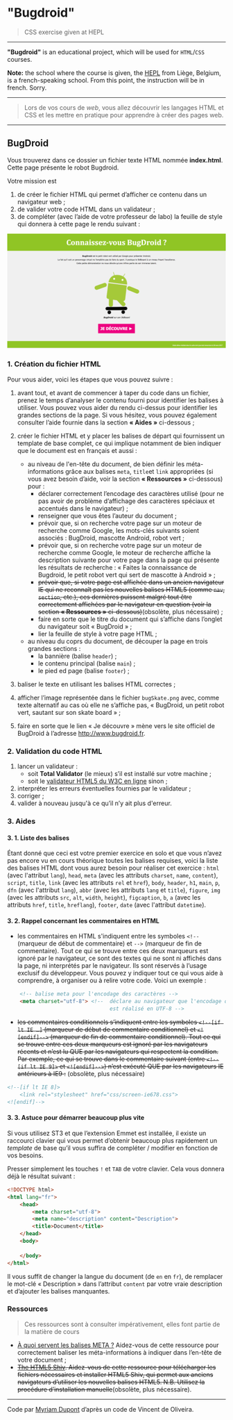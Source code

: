 # "Bugdroid"

> CSS exercise given at HEPL

* * *

**"Bugdroid"** is an educational project, which will be used for `HTML`/`CSS` courses.

**Note:** the school where the course is given, the [HEPL](http://www.provincedeliege.be/hauteecole) from Liège, Belgium, is a french-speaking school. From this point, the instruction will be in french. Sorry.

* * *

> Lors de vos cours de *web*, vous allez découvrir les langages HTML et CSS et les mettre en pratique pour apprendre à créer des pages web.  

* * *

## BugDroid

Vous trouverez dans ce dossier un fichier texte HTML nommée **index.html**. Cette page présente le robot Bugdroid.  

Votre mission est

1. de créer le fichier HTML qui permet d’afficher ce contenu dans un navigateur web&nbsp;;
2. de valider votre code HTML dans un validateur&nbsp;; 
3. de compléter (avec l’aide de votre professeur de labo) la feuille de style qui donnera à cette page le rendu suivant&nbsp;:

![rendu final](./rendu.png)

### 1. Création du fichier HTML

Pour vous aider, voici les étapes que vous pouvez suivre&nbsp;:

1. avant tout, et avant de commencer à taper du code dans un fichier, prenez le temps d’analyser le contenu fourni pour identifier les balises à utiliser. Vous pouvez vous aider du rendu ci-dessus pour identifier les grandes sections de la page. Si vous hésitez, vous pouvez également consulter l’aide fournie dans la section **«&nbsp;Aides&nbsp;»** ci-dessous&nbsp;;

2. créer le fichier HTML et y placer les balises de départ qui fournissent un template de base complet, ce qui implique notamment de bien indiquer que le document est en français et aussi&nbsp;:
	- au niveau de l'en-tête du document, de bien définir les méta-informations grâce aux balises `meta`, `title`et `link` appropriées (si vous avez besoin d’aide, voir la section **«&nbsp;Ressources&nbsp;»** ci-dessous) pour&nbsp;: 
	    * déclarer correctement l’encodage des caractères utilisé (pour ne pas avoir de problème d’affichage des caractères spéciaux et accentués dans le navigateur)&nbsp;;
	    * renseigner que vous êtes l’auteur du document&nbsp;;
	    * prévoir que, si on recherche votre page sur un moteur de recherche comme Google, les mots-clés suivants soient associés&nbsp;: BugDroid, mascotte Android, robot vert&nbsp;;
	    * prévoir que, si on recherche votre page sur un moteur de recherche comme Google, le moteur de recherche affiche la description suivante pour votre page dans la page qui présente les résultats de recherche&nbsp;: «&nbsp;Faites la connaissance de Bugdroid, le petit robot vert qui sert de mascotte à Android&nbsp;»&nbsp;;
	    * ~~prévoir que, si votre page est affichée dans un ancien navigateur IE qui ne reconnaît pas les nouvelles balises HTML5 (comme `nav`, `section`, etc.), ces dernières puissent malgré tout être correctement affichées par le navigateur en question (voir la section **«&nbsp;Ressources&nbsp;»** ci-dessous)~~(obsolète, plus nécessaire)&nbsp;;
	    * faire en sorte que le titre du document qui s’affiche dans l’onglet du navigateur soit «&nbsp;BugDroid&nbsp;»&nbsp;;
	    * lier la feuille de style à votre page HTML&nbsp;;
	- au niveau du coprs du document, de découper la page en trois grandes sections :
	 	 * la bannière (balise `header`)&nbsp;;
	 	 * le contenu principal (balise `main`)&nbsp;;
	 	 * le pied ed page (balise `footer`)&nbsp;;
    
3. baliser le texte en utilisant les balises HTML correctes&nbsp;;

4. afficher l’image représentée dans le fichier `bugSkate.png` avec, comme texte alternatif au cas où elle ne s’affiche pas, «&nbsp;BugDroid, un petit robot vert, sautant sur son skate board&nbsp;»&nbsp;;

5. faire en sorte que le lien «&nbsp;Je découvre&nbsp;» mène vers le site officiel de BugDroid à l’adresse http://www.bugdroid.fr.

### 2. Validation du code HTML

1. lancer un validateur&nbsp;:
    - soit **Total Validator** (le mieux) s’il est installé sur votre machine&nbsp;;
    - soit le [validateur HTML5 du W3C en ligne](https://validator.w3.org/#validate_by_upload) sinon&nbsp;;
2. interpréter les erreurs éventuelles fournies par le validateur&nbsp;;
3. corriger&nbsp;;
4. valider à nouveau jusqu'à ce qu’il n’y ait plus d'erreur.  

### 3. Aides

#### 3. 1. Liste des balises

Étant donné que ceci est votre premier exercice en solo et que vous n’avez pas encore vu en cours théorique toutes les balises requises, voici la liste des balises HTML dont vous aurez besoin pour réaliser cet exercice : `html` (avec l'attribut `lang`), `head`, `meta` (avec les attributs `charset`, `name`, `content`), `script`, `title`, `link` (avec les attributs `rel` et `href`), `body`, `header`, `h1`, `main`, `p`, `dfn` (avec l'attribut `lang`), `abbr` (avec les attributs `lang` et `title`), `figure`, `img` (avec les attributs `src`, `alt`, `width`, `height`), `figcaption`, `b`, `a` (avec les attributs `href`, `title`, `hreflang`), `footer`, `date` (avec l'attribut `datetime`).

#### 3. 2. Rappel concernant les commentaires en HTML

- les commentaires en HTML s'indiquent entre les symboles `<!--` (marqueur de début de commentaire) et `-->` (marqueur de fin de commentaire). Tout ce qui se trouve entre ces deux marqueurs est ignoré par le navigateur, ce sont des textes qui ne sont ni affichés dans la page, ni interprétés par le navigateur. Ils sont réservés à l’usage exclusif du développeur. Vous pouvez y indiquer tout ce qui vous aide à comprendre, à organiser ou à relire votre code. Voici un exemple :

```html
    <!-- balise meta pour l'encodage des caractères --> 
    <meta charset="utf-8"> <!--  déclare au navigateur que l'encodage des caractères du document courant
                                 est réalisé en UTF-8 --> 
```

- ~~les commentaires conditionnels s’indiquent entre les symboles `<!--[if lt IE …]` (marqueur de début de commentaire conditionnel) et `<![endif]-->` (marqueur de fin de commentaire conditionnel). Tout ce qui se trouve entre ces deux marqueurs est ignoré par les navigateurs récents et n’est lu QUE par les navigateurs qui respectent la condition. Par exemple, ce qui se trouve dans le commentaire suivant (entre `<!--[if lt IE 9]>` et `<![endif]-->`) n’est exécuté QUE par les navigateurs IE antérieurs à IE9 :~~ (obsolète, plus nécessaire)

```html
<!--[if lt IE 8]>
    <link rel="stylesheet" href="css/screen-ie678.css">
<![endif]-->
```

#### 3. 3. Astuce pour démarrer beaucoup plus vite

Si vous utilisez ST3 et que l’extension Emmet est installée, il existe un raccourci clavier qui vous permet d’obtenir beaucoup plus rapidement un *template* de base qu’il vous suffira de compléter / modifier en fonction de vos besoins.

Presser simplement les touches `!` et `TAB` de votre clavier. Cela vous donnera déjà le résultat suivant : 

```html
<!DOCTYPE html>
<html lang="fr">
    <head>
        <meta charset="utf-8">
        <meta name="description" content="Description">
        <title>Document</title>
    </head>
    <body>
        
    </body>
</html>
```

Il vous suffit de changer la langue du document (de `en` en `fr`), de remplacer le mot-clé « Description » dans l’attribut `content` par votre vraie description et d’ajouter les balises manquantes.


### Ressources

> Ces ressources sont à consulter impérativement, elles font partie de la matière de cours

- [À quoi servent les balises META ?](https://www.alsacreations.com/article/lire/628-balises-meta.html) Aidez-vous de cette ressource pour correctement baliser les méta-informations à indiquer dans l’en-tête de votre document&nbsp;; 
- ~~[The HTML5 Shiv](https://github.com/afarkas/html5shiv). Aidez-vous de cette ressource pour télécharger les fichiers nécessaires et installer HTML5 Shiv, qui permet aux anciens navigateurs d’utiliser les nouvelles balises HTML5. N.B. Utilisez la procédure d’installation manuelle~~(obsolète, plus nécessaire).

* * *

Code par [Myriam Dupont](https://github.com/myriamdupont) d’après un code de Vincent de Oliveira.
